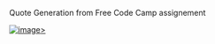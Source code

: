 Quote Generation from Free Code Camp assignement

<a href ="https://momokojung01.github.io/QuoteGen/."> ![image](https://user-images.githubusercontent.com/17953008/33858954-c4a63868-de9f-11e7-84a3-89501667118b.png)> </a>
